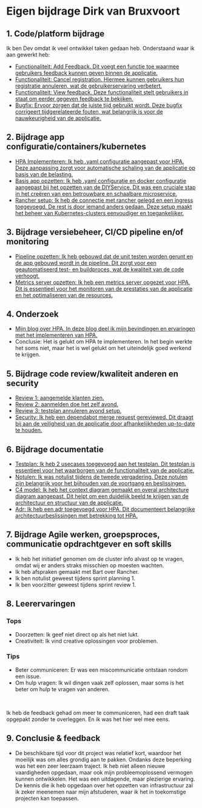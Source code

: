 # Eigen bijdrage Dirk van Bruxvoort

## 1. Code/platform bijdrage

Ik ben Dev omdat ik veel ontwikkel taken gedaan heb. Onderstaand waar ik aan gewerkt heb:

- [Functionaliteit: Add Feedback. Dit voegt een functie toe waarmee gebruikers feedback kunnen geven binnen de applicatie.]( https://github.com/hanaim-devops/devops-bp-pitstop-uitbreiding-team-knoppert/pull/55 )
- [Functionaliteit: Cancel registration. Hiermee kunnen gebruikers hun registratie annuleren, wat de gebruikerservaring verbetert.]( https://github.com/hanaim-devops/devops-bp-pitstop-uitbreiding-team-knoppert/pull/56 )
- [Functionaliteit: View feedback. Deze functionaliteit stelt gebruikers in staat om eerder gegeven feedback te bekijken.]( https://github.com/hanaim-devops/devops-bp-pitstop-uitbreiding-team-knoppert/pull/74 )
- [Bugfix: Ervoor zorgen dat de juiste tijd gebruikt wordt. Deze bugfix corrigeert tijdgerelateerde fouten, wat belangrijk is voor de nauwkeurigheid van de applicatie.]( https://github.com/hanaim-devops/devops-bp-pitstop-uitbreiding-team-knoppert/pull/77 )

## 2. Bijdrage app configuratie/containers/kubernetes

- [HPA Implementeren: Ik heb .yaml configuratie aangepast voor HPA. Deze aanpassing zorgt voor automatische schaling van de applicatie op basis van de belasting.]( https://github.com/hanaim-devops/devops-bp-pitstop-uitbreiding-team-knoppert/pull/17 )
- [Basis app opzetten: Ik heb .yaml configuratie en docker configuratie aangepast bij het opzetten van de DIYService. Dit was een cruciale stap in het creëren van een betrouwbare en schaalbare microservice.]( https://github.com/hanaim-devops/devops-bp-pitstop-uitbreiding-team-knoppert/pull/22 )
- [Rancher setup: Ik heb de connectie met rancher gelegd en een ingress toegevoegd. De rest is door iemand anders gedaan. Deze setup maakt het beheer van Kubernetes-clusters eenvoudiger en toegankelijker.]( https://github.com/hanaim-devops/devops-bp-pitstop-uitbreiding-team-knoppert/pull/39 )

## 3. Bijdrage versiebeheer, CI/CD pipeline en/of monitoring

- [Pipeline opzetten: Ik heb gebouwd dat de unit testen worden gerunt en de app gebouwd wordt in de pipeline. Dit zorgt voor een geautomatiseerd test- en buildproces, wat de kwaliteit van de code verhoogt.]( https://github.com/hanaim-devops/devops-bp-pitstop-uitbreiding-team-knoppert/pull/21 )
- [Metrics server opzetten: Ik heb een metrics server opgezet voor HPA. Dit is essentieel voor het monitoren van de prestaties van de applicatie en het optimaliseren van de resources.]( https://github.com/hanaim-devops/devops-bp-pitstop-uitbreiding-team-knoppert/pull/48 )

## 4. Onderzoek

- [Mijn blog over HPA. In deze blog deel ik mijn bevindingen en ervaringen met het implementeren van HPA.]( https://github.com/hanaim-devops/devops-blog-DirkvanBruxvoort )
- Conclusie: Het is gelukt om HPA te implementeren. In het begin werkte het soms niet, maar het is wel gelukt om het uiteindelijk goed werkend te krijgen.

## 5. Bijdrage code review/kwaliteit anderen en security

- [Review 1: aangemelde klanten zien.]( https://github.com/hanaim-devops/devops-bp-pitstop-uitbreiding-team-knoppert/pull/35 )
- [Review 2: aanmelden doe het zelf avond.]( https://github.com/hanaim-devops/devops-bp-pitstop-uitbreiding-team-knoppert/pull/34 )
- [Review 3: testplan annuleren avond setup.]( https://github.com/hanaim-devops/devops-bp-pitstop-uitbreiding-team-knoppert/pull/58 )
- [Security: Ik heb een dependabot merge request gereviewed. Dit draagt bij aan de veiligheid van de applicatie door afhankelijkheden up-to-date te houden.]( https://github.com/hanaim-devops/devops-bp-pitstop-uitbreiding-team-knoppert/pull/29 )

## 6. Bijdrage documentatie

- [Testplan: Ik heb 2 usecases toegevoegd aan het testplan. Dit testplan is essentieel voor het waarborgen van de functionaliteit van de applicatie.]( https://github.com/hanaim-devops/devops-bp-pitstop-uitbreiding-team-knoppert/pull/70 )
- [Notulen: Ik was notulist tijdens de tweede vergadering. Deze notulen zijn belangrijk voor het bijhouden van de voortgang en beslissingen.]( https://github.com/hanaim-devops/devops-bp-pitstop-uitbreiding-team-knoppert/pull/59 )
- [C4 model: Ik heb het context diagram gemaakt en overal architecture diagram aangepast. Dit helpt om een duidelijk beeld te krijgen van de architectuur en structuur van de applicatie.]( https://github.com/hanaim-devops/devops-bp-pitstop-uitbreiding-team-knoppert/pull/72 )
- [Adr: Ik heb een adr toegevoegd voor HPA. Dit documenteert belangrijke architectuurbeslissingen met betrekking tot HPA.]( https://github.com/hanaim-devops/devops-bp-pitstop-uitbreiding-team-knoppert/pull/82 )

## 7. Bijdrage Agile werken, groepsproces, communicatie opdrachtgever en soft skills

- Ik heb het initiatief genomen om de cluster info alvast op te vragen, omdat wij er anders straks misschien op moesten wachten.
- Ik heb afspraken gemaakt met Bart over Rancher.
- Ik ben notulist geweest tijdens sprint planning 1.
- Ik ben voorzitter geweest tijdens sprint review 1.

## 8. Leerervaringen

### Tops

- Doorzetten: Ik geef niet direct op als het niet lukt.
- Creativiteit: Ik vind creative oplossingen voor problemen.

### Tips

- Beter communiceren: Er was een miscommunicatie ontstaan rondom een issue.
- Om hulp vragen: Ik wil dingen vaak zelf oplossen, maar soms is het beter om hulp te vragen van anderen.

<br>

Ik heb de feedback gehad om meer te communiceren, had een draft taak opgepakt zonder te overleggen. En ik was het hier wel mee eens.

## 9. Conclusie & feedback

- De beschikbare tijd voor dit project was relatief kort, waardoor het moeilijk was om alles grondig aan te pakken. Ondanks deze beperking was het een zeer leerzaam traject. Ik heb niet alleen nieuwe vaardigheden opgedaan, maar ook mijn probleemoplossend vermogen kunnen ontwikkelen. Het was een uitdagende, maar plezierige ervaring. De kennis die ik heb opgedaan over het opzetten van infrastructuur zal ik zeker meenemen naar mijn afstuderen, waar ik het in toekomstige projecten kan toepassen.
